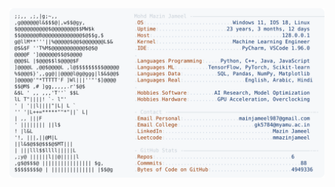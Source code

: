 <picture>
  <source srcset="https://raw.githubusercontent.com/mmazinjameel/mmazinjameel/main/dark_mode.svg?v=1739787041" media="(prefers-color-scheme: dark)">
  <img src="https://raw.githubusercontent.com/mmazinjameel/mmazinjameel/main/light_mode.svg?v=1739787041">
</picture>
